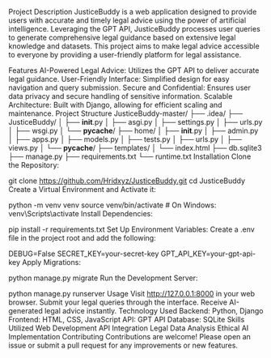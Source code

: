 Project Description
JusticeBuddy is a web application designed to provide users with accurate and timely legal advice using the power of artificial intelligence. Leveraging the GPT API, JusticeBuddy processes user queries to generate comprehensive legal guidance based on extensive legal knowledge and datasets. This project aims to make legal advice accessible to everyone by providing a user-friendly platform for legal assistance.

Features
AI-Powered Legal Advice: Utilizes the GPT API to deliver accurate legal guidance.
User-Friendly Interface: Simplified design for easy navigation and query submission.
Secure and Confidential: Ensures user data privacy and secure handling of sensitive information.
Scalable Architecture: Built with Django, allowing for efficient scaling and maintenance.
Project Structure
JusticeBuddy-master/
├── .idea/
├── JusticeBuddy/
│   ├── __init__.py
│   ├── asgi.py
│   ├── settings.py
│   ├── urls.py
│   ├── wsgi.py
│   └── __pycache__/
├── home/
│   ├── __init__.py
│   ├── admin.py
│   ├── apps.py
│   ├── models.py
│   ├── tests.py
│   ├── urls.py
│   ├── views.py
│   └── __pycache__/
├── templates/
│   └── index.html
├── db.sqlite3
├── manage.py
├── requirements.txt
└── runtime.txt
Installation
Clone the Repository:

git clone https://github.com/Hridxyz/JusticeBuddy.git
cd JusticeBuddy
Create a Virtual Environment and Activate it:

python -m venv venv
source venv/bin/activate  # On Windows: venv\Scripts\activate
Install Dependencies:

pip install -r requirements.txt
Set Up Environment Variables: Create a .env file in the project root and add the following:

DEBUG=False
SECRET_KEY=your-secret-key
GPT_API_KEY=your-gpt-api-key
Apply Migrations:

python manage.py migrate
Run the Development Server:

python manage.py runserver
Usage
Visit http://127.0.0.1:8000 in your web browser.
Submit your legal queries through the interface.
Receive AI-generated legal advice instantly.
Technology Used
Backend: Python, Django
Frontend: HTML, CSS, JavaScript
API: GPT API
Database: SQLite
Skills Utilized
Web Development
API Integration
Legal Data Analysis
Ethical AI Implementation
Contributing
Contributions are welcome! Please open an issue or submit a pull request for any improvements or new features.
